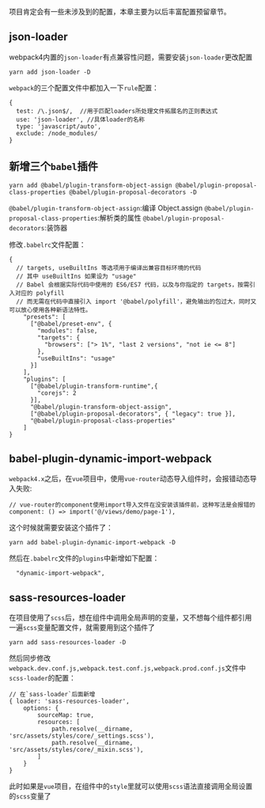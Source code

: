 项目肯定会有一些未涉及到的配置，本章主要为以后丰富配置预留章节。

## json-loader

webpack4内置的`json-loader`有点兼容性问题，需要安装`json-loader`更改配置

```
yarn add json-loader -D
```

`webpack`的三个配置文件中都加入一下`rule`配置：

```
{
  test: /\.json$/,  //用于匹配loaders所处理文件拓展名的正则表达式
  use: 'json-loader', //具体loader的名称
  type: 'javascript/auto',
  exclude: /node_modules/
}
```

## 新增三个`babel`插件

```
yarn add @babel/plugin-transform-object-assign @babel/plugin-proposal-class-properties @babel/plugin-proposal-decorators -D
```
`@babel/plugin-transform-object-assign`:编译 Object.assign
`@babel/plugin-proposal-class-properties`:解析类的属性
`@babel/plugin-proposal-decorators`:装饰器

修改`.babelrc`文件配置：

```
{
  // targets, useBuiltIns 等选项用于编译出兼容目标环境的代码
  // 其中 useBuiltIns 如果设为 "usage"
  // Babel 会根据实际代码中使用的 ES6/ES7 代码，以及与你指定的 targets，按需引入对应的 polyfill
  // 而无需在代码中直接引入 import '@babel/polyfill'，避免输出的包过大，同时又可以放心使用各种新语法特性。
    "presets": [
      ["@babel/preset-env", {
        "modules": false,
        "targets": {
          "browsers": ["> 1%", "last 2 versions", "not ie <= 8"]
        },
        "useBuiltIns": "usage"
      }]
    ],
    "plugins": [
      ["@babel/plugin-transform-runtime",{
        "corejs": 2
      }],
      "@babel/plugin-transform-object-assign",
      ["@babel/plugin-proposal-decorators", { "legacy": true }],
      "@babel/plugin-proposal-class-properties"
    ]
}
```

## babel-plugin-dynamic-import-webpack

`webpack4.x`之后，在`vue`项目中，使用`vue-router`动态导入组件时，会报错动态导入失败:

```
// vue-router的component使用import导入文件在没安装该插件前，这种写法是会报错的
component: () => import('@/views/demo/page-1'),
```

这个时候就需要安装这个插件了：

```
yarn add babel-plugin-dynamic-import-webpack -D
```

然后在`.babelrc`文件的`plugins`中新增如下配置：

```
  "dynamic-import-webpack",
```

## sass-resources-loader

在项目使用了`scss`后，想在组件中调用全局声明的变量，又不想每个组件都引用一遍`scss`变量配置文件，就需要用到这个插件了
```
yarn add sass-resources-loader -D
```
然后同步修改`webpack.dev.conf.js,webpack.test.conf.js,webpack.prod.conf.js`文件中`scss-loader`的配置：

```
// 在`sass-loader`后面新增
{ loader: 'sass-resources-loader',
    options: {
        sourceMap: true,
        resources: [
            path.resolve(__dirname, 'src/assets/styles/core/_settings.scss'),
            path.resolve(__dirname, 'src/assets/styles/core/_mixin.scss'),
        ]
    }
}
```
此时如果是`vue`项目，在组件中的`style`里就可以使用`scss`语法直接调用全局设置的`scss`变量了